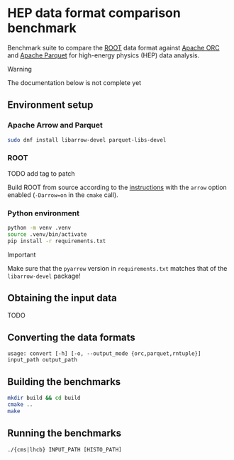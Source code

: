 # HEP data format comparison benchmark

Benchmark suite to compare the [ROOT](https://root.cern) data format against [Apache ORC](https://orc.apache.org) and [Apache Parquet](https://parquet.apache.org) for high-energy physics (HEP) data analysis.

> [!WARNING]
> The documentation below is not complete yet


## Environment setup

### Apache Arrow and Parquet

```sh
sudo dnf install libarrow-devel parquet-libs-devel
```

### ROOT

TODO add tag to patch

Build ROOT from source according to the [instructions](https://root.cern/install/build_from_source/) with the `arrow` option enabled (`-Darrow=on` in the `cmake` call).

### Python environment

```sh
python -m venv .venv
source .venv/bin/activate
pip install -r requirements.txt
```

> [!IMPORTANT]
> Make sure that the `pyarrow` version in `requirements.txt` matches that of the `libarrow-devel` package!

## Obtaining the input data

TODO

## Converting the data formats

```
usage: convert [-h] [-o, --output_mode {orc,parquet,rntuple}] input_path output_path
```

## Building the benchmarks

```sh
mkdir build && cd build
cmake ..
make
```

## Running the benchmarks

```
./{cms|lhcb} INPUT_PATH [HISTO_PATH]
```
